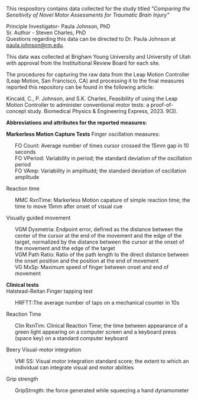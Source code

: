 This respository contains data collected for the study titled _"Comparing the Sensitivity of Novel Motor Assessments for Traumatic Brain Injury"_

Principle Investigator- Paula Johnson, PhD
<br>Sr. Author - Steven Charles, PhD
<br>Questions regarding this data can be directed to Dr. Paula Johnson at paula.johnson@rm.edu.

This data was collected at Brigham Young University and University of Utah with approval from the Instituitional Review Board for each site. 

The procedures for capturing the raw data from the Leap Motion Controller (Leap Motion, San Francisco, CA) and processing it to the final measures reported this repository can be found in the following article:

Kincaid, C., P. Johnson, and S.K. Charles, Feasibility of using the Leap Motion Controller to administer conventional motor tests: a proof-of-concept study. Biomedical Physics & Engineering Express, 2023. 9(3).


**Abbreviations and attributes for the reported measures:**

**Markerless Motion Capture Tests**
Finger oscillation measures:
<UL TYPE=none>
<LI>FO Count: Average number of times cursor crossed the 15mm gap in 10 seconds
<LI>FO VPeriod: Variability in period; the standard deviation of the oscillation period 
<LI>FO VAmp: Variability in amplitudd; the standard deviation of oscillation amplitude
</UL>  
  
Reaction time
<UL TYPE=none>
<LI>MMC RxnTime: Markerless Motion capature of simple reaction time; the time to move 15mm after onset of visual cue
</UL>  	
Visually guided movement
<UL TYPE=none>
<LI>VGM Dysmetria: Endpoint error, defined as the distance between the center of the cursor at the end of the movement and the edge of the target, normalized by the distance between the cursor at the onset of the movement and the edge of the target 
<LI>VGM Path Ratio: Ratio of the path length to the direct distance between the onset position and the position at the end of movement 
<LI>VG MxSp: Maximum speed of finger between onset and end of movement
</UL>  

**Clinical tests**
<br>Halstead-Reitan Finger tapping test
<UL TYPE=none>
<LI>HRFTT:The average number of taps on a mechanical counter in 10s
</UL>  
Reaction Time
<UL TYPE=none>
<LI>Clin RxnTim: Clinical Reaction Time; the time between appearance of a green light appearing on a computer screen and a keyboard press (space key) on a standard computer keyboard
</UL>  
Beery Visual-motor integration
<UL TYPE=none>
 <LI>VMI SS: Visual motor integration standard score; the extent to which an individual can integrate visual and motor abilities
</UL>  
Grip strength
<UL TYPE=none>
<LI>GripStrngth: the force generated while squeezing a hand dynamometer
</UL>  

